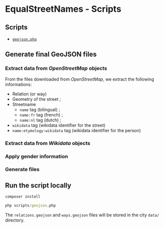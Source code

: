 # EqualStreetNames - Scripts

## Scripts

- [`geojson.php`](../../scripts/geojson.php)

## Generate final GeoJSON files

### Extract data from _OpenStreetMap_ objects

From the files downloaded from _OpenStreetMap_, we extract the following informations:

- Relation (or way)
- Geometry of the street ;
- Streetname
  - `name` tag (bilingual) ;
  - `name:fr` tag (french) ;
  - `name:nl` tag (dutch) ;
- `wikidata` tag (wikidata identifier for the street)
- `name:etymology:wikidata` tag (wikidata identifier for the person)

### Extract data from _Wikidata_ objects

### Apply gender information

### Generate files

## Run the script locally

```cmd
composer install

php scripts/geojson.php
```

The `relations.geojson` and `ways.geojson` files will be stored in the city `data/` directory.
